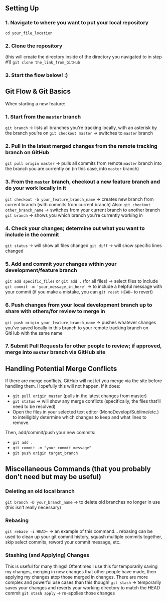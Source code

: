 ## Setting Up

### 1. Navigate to where you want to put your local repository
`cd your_file_location`

### 2. Clone the repository
(this will create the directory inside of the directory you navigated to in step #1)
`git clone the_link_from_GitHub`

### 3.  Start the flow below!  :)


## Git Flow & Git Basics

When starting a new feature:
### 1.  Start from the `master` branch
`git branch` -> lists all branches you're tracking locally, with an asterisk by the branch you're on
`git checkout master` -> switches to `master` branch

### 2.  Pull in the latest merged changes from the remote tracking branch on GitHub
`git pull origin master` -> pulls all commits from remote `master` branch into the branch you are currently on
(in this case, into `master` branch)

### 3.  From the `master` branch, checkout a new feature branch and do your work locally in it
`git checkout -b your_feature_branch_name` -> creates new branch from current branch (with commits from current branch)
Also:
`git checkout other_branch_name` -> switches from your current branch to another branch
`git branch` -> shows you which branch you're currently working in

### 4.  Check your changes; determine out what you want to include in the commit
`git status` -> will show all files changed
`git diff` -> will show specific lines changed

### 5.  Add and commit your changes within your development/feature branch
`git add specific_files` or `git add .` (for all files) -> select files to include
`git commit -m 'your_message_in_here'` -> to include a helpful message with your commit
(if you make a mistake, you can `git reset HEAD~` to revert)

### 6.  Push changes from your local development branch up to share with others/for review to merge in
`git push origin your_feature_branch_name` -> pushes whatever changes you've saved locally in this branch to your remote tracking branch on GitHub with the same name

### 7.  Submit Pull Requests for other people to review; if approved, merge into `master` branch via GitHub site


## Handling Potential Merge Conflicts
If there are merge conflicts, GitHub will not let you merge via the site before handling them.  Hopefully this will not happen.  If it does:
* `git pull origin master` (pulls in the latest changes from master)
* `git status` -> will show any merge conflicts (specifically, the files that'll need to be resolved)
* Open the files in your selected text editor (MonoDevelop/Sublime/etc.) to intelligibly determine which changes to keep and what lines to remove.

Then, add/commit/push your new commits:
* `git add .`
* `git commit -m "your commit message"`
* `git push origin target_branch`


## Miscellaneous Commands (that you probably don't need but may be useful)

### Deleting an old local branch
`git branch -D your_branch_name` -> to delete old branches no longer in use (this isn't really necessary)

### Rebasing
`git rebase -i HEAD~` -> an example of this command... rebasing can be used to clean up your git commit history, squash multiple commits together, skip select commits, reword your commit message, etc.

### Stashing (and Applying) Changes
This is useful for many things!  Oftentimes I use this for temporarily saving my changes, merging in new changes that other people have made, then applying my changes atop those merged in changes.  There are more complex and powerful use cases than this though!
`git stash` -> temporarily saves your changes and reverts your working directory to match the HEAD commit
`git stash apply` -> re-applies those changes
